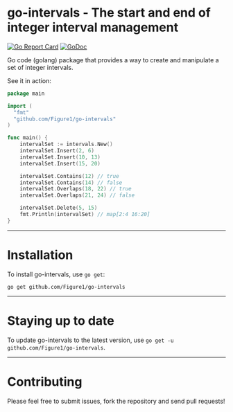 go-intervals - The start and end of integer interval management
================================

[![Go Report Card](https://goreportcard.com/badge/github.com/Figure1/go-intervals)](https://goreportcard.com/report/github.com/Figure1/go-intervals) [![GoDoc](https://godoc.org/github.com/Figure1/go-intervals?status.svg)](https://godoc.org/github.com/Figure1/go-intervals)

Go code (golang) package that provides a way to create and manipulate a set of integer intervals.

See it in action:

```go
package main

import (
  "fmt"
  "github.com/Figure1/go-intervals"
)

func main() {
    intervalSet := intervals.New()
    intervalSet.Insert(2, 6)
    intervalSet.Insert(10, 13)
    intervalSet.Insert(15, 20)

    intervalSet.Contains(12) // true
    intervalSet.Contains(14) // false
    intervalSet.Overlaps(18, 22) // true
    intervalSet.Overlaps(21, 24) // false

    intervalSet.Delete(5, 15)
    fmt.Println(intervalSet) // map[2:4 16:20]
}
```

------

Installation
============

To install go-intervals, use `go get`:

    go get github.com/Figure1/go-intervals

------

Staying up to date
==================

To update go-intervals to the latest version, use `go get -u github.com/Figure1/go-intervals`.

------

Contributing
============

Please feel free to submit issues, fork the repository and send pull requests!